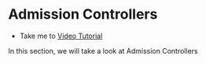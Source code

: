 # Admission Controllers
  - Take me to [Video Tutorial](https://kodekloud.com/courses/1378608/lectures/31704472)
  
In this section, we will take a look at Admission Controllers

